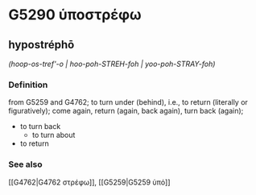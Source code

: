 # G5290 ὑποστρέφω

## hypostréphō

_(hoop-os-tref'-o | hoo-poh-STREH-foh | yoo-poh-STRAY-foh)_

### Definition

from G5259 and G4762; to turn under (behind), i.e., to return (literally or figuratively); come again, return (again, back again), turn back (again); 

- to turn back
  - to turn about
- to return

### See also

[[G4762|G4762 στρέφω]], [[G5259|G5259 ὑπό]]
